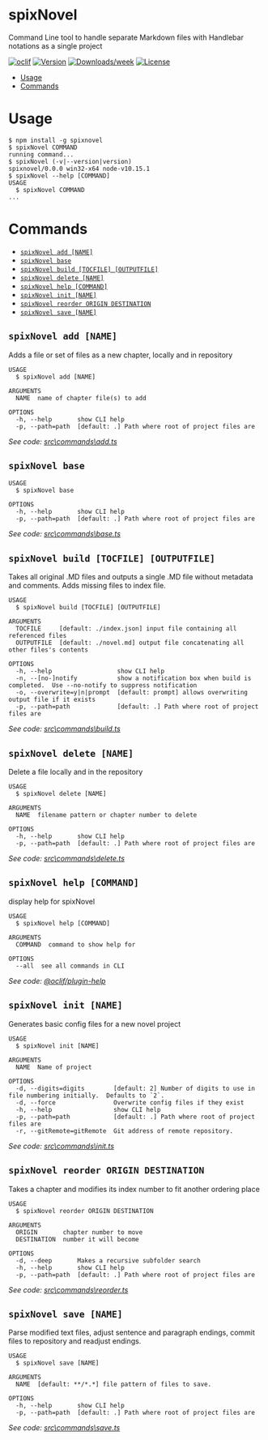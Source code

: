 spixNovel
=========

Command Line tool to handle separate Markdown files with Handlebar notations as a single project

[![oclif](https://img.shields.io/badge/cli-oclif-brightgreen.svg)](https://oclif.io)
[![Version](https://img.shields.io/npm/v/spixNovel.svg)](https://npmjs.org/package/spixNovel)
[![Downloads/week](https://img.shields.io/npm/dw/spixNovel.svg)](https://npmjs.org/package/spixNovel)
[![License](https://img.shields.io/npm/l/spixNovel.svg)](https://github.com/spikying/spixNovel/blob/master/package.json)

<!-- toc -->
* [Usage](#usage)
* [Commands](#commands)
<!-- tocstop -->
# Usage
<!-- usage -->
```sh-session
$ npm install -g spixnovel
$ spixNovel COMMAND
running command...
$ spixNovel (-v|--version|version)
spixnovel/0.0.0 win32-x64 node-v10.15.1
$ spixNovel --help [COMMAND]
USAGE
  $ spixNovel COMMAND
...
```
<!-- usagestop -->
# Commands
<!-- commands -->
* [`spixNovel add [NAME]`](#spixnovel-add-name)
* [`spixNovel base`](#spixnovel-base)
* [`spixNovel build [TOCFILE] [OUTPUTFILE]`](#spixnovel-build-tocfile-outputfile)
* [`spixNovel delete [NAME]`](#spixnovel-delete-name)
* [`spixNovel help [COMMAND]`](#spixnovel-help-command)
* [`spixNovel init [NAME]`](#spixnovel-init-name)
* [`spixNovel reorder ORIGIN DESTINATION`](#spixnovel-reorder-origin-destination)
* [`spixNovel save [NAME]`](#spixnovel-save-name)

## `spixNovel add [NAME]`

Adds a file or set of files as a new chapter, locally and in repository

```
USAGE
  $ spixNovel add [NAME]

ARGUMENTS
  NAME  name of chapter file(s) to add

OPTIONS
  -h, --help       show CLI help
  -p, --path=path  [default: .] Path where root of project files are
```

_See code: [src\commands\add.ts](https://github.com/spikying/spixNovel/blob/v0.0.0/src\commands\add.ts)_

## `spixNovel base`

```
USAGE
  $ spixNovel base

OPTIONS
  -h, --help       show CLI help
  -p, --path=path  [default: .] Path where root of project files are
```

_See code: [src\commands\base.ts](https://github.com/spikying/spixNovel/blob/v0.0.0/src\commands\base.ts)_

## `spixNovel build [TOCFILE] [OUTPUTFILE]`

Takes all original .MD files and outputs a single .MD file without metadata and comments.  Adds missing files to index file.

```
USAGE
  $ spixNovel build [TOCFILE] [OUTPUTFILE]

ARGUMENTS
  TOCFILE     [default: ./index.json] input file containing all referenced files
  OUTPUTFILE  [default: ./novel.md] output file concatenating all other files's contents

OPTIONS
  -h, --help                  show CLI help
  -n, --[no-]notify           show a notification box when build is completed.  Use --no-notify to suppress notification
  -o, --overwrite=y|n|prompt  [default: prompt] allows overwriting output file if it exists
  -p, --path=path             [default: .] Path where root of project files are
```

_See code: [src\commands\build.ts](https://github.com/spikying/spixNovel/blob/v0.0.0/src\commands\build.ts)_

## `spixNovel delete [NAME]`

Delete a file locally and in the repository

```
USAGE
  $ spixNovel delete [NAME]

ARGUMENTS
  NAME  filename pattern or chapter number to delete

OPTIONS
  -h, --help       show CLI help
  -p, --path=path  [default: .] Path where root of project files are
```

_See code: [src\commands\delete.ts](https://github.com/spikying/spixNovel/blob/v0.0.0/src\commands\delete.ts)_

## `spixNovel help [COMMAND]`

display help for spixNovel

```
USAGE
  $ spixNovel help [COMMAND]

ARGUMENTS
  COMMAND  command to show help for

OPTIONS
  --all  see all commands in CLI
```

_See code: [@oclif/plugin-help](https://github.com/oclif/plugin-help/blob/v2.1.6/src\commands\help.ts)_

## `spixNovel init [NAME]`

Generates basic config files for a new novel project

```
USAGE
  $ spixNovel init [NAME]

ARGUMENTS
  NAME  Name of project

OPTIONS
  -d, --digits=digits        [default: 2] Number of digits to use in file numbering initially.  Defaults to `2`.
  -d, --force                Overwrite config files if they exist
  -h, --help                 show CLI help
  -p, --path=path            [default: .] Path where root of project files are
  -r, --gitRemote=gitRemote  Git address of remote repository.
```

_See code: [src\commands\init.ts](https://github.com/spikying/spixNovel/blob/v0.0.0/src\commands\init.ts)_

## `spixNovel reorder ORIGIN DESTINATION`

Takes a chapter and modifies its index number to fit another ordering place

```
USAGE
  $ spixNovel reorder ORIGIN DESTINATION

ARGUMENTS
  ORIGIN       chapter number to move
  DESTINATION  number it will become

OPTIONS
  -d, --deep       Makes a recursive subfolder search
  -h, --help       show CLI help
  -p, --path=path  [default: .] Path where root of project files are
```

_See code: [src\commands\reorder.ts](https://github.com/spikying/spixNovel/blob/v0.0.0/src\commands\reorder.ts)_

## `spixNovel save [NAME]`

Parse modified text files, adjust sentence and paragraph endings, commit files to repository and readjust endings.

```
USAGE
  $ spixNovel save [NAME]

ARGUMENTS
  NAME  [default: **/*.*] file pattern of files to save.

OPTIONS
  -h, --help       show CLI help
  -p, --path=path  [default: .] Path where root of project files are
```

_See code: [src\commands\save.ts](https://github.com/spikying/spixNovel/blob/v0.0.0/src\commands\save.ts)_
<!-- commandsstop -->

